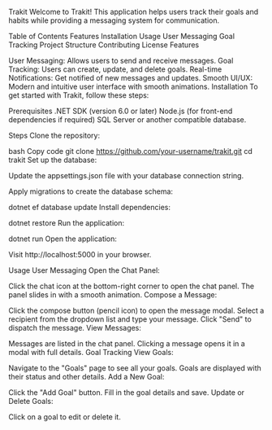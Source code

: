 Trakit
Welcome to Trakit! This application helps users track their goals and habits while providing a messaging system for communication.

Table of Contents
Features
Installation
Usage
User Messaging
Goal Tracking
Project Structure
Contributing
License
Features

User Messaging: Allows users to send and receive messages.
Goal Tracking: Users can create, update, and delete goals.
Real-time Notifications: Get notified of new messages and updates.
Smooth UI/UX: Modern and intuitive user interface with smooth animations.
Installation
To get started with Trakit, follow these steps:

Prerequisites
.NET SDK (version 6.0 or later)
Node.js (for front-end dependencies if required)
SQL Server or another compatible database.

Steps
Clone the repository:

bash
Copy code
git clone https://github.com/your-username/trakit.git
cd trakit
Set up the database:

Update the appsettings.json file with your database connection string.

Apply migrations to create the database schema:

dotnet ef database update
Install dependencies:

dotnet restore
Run the application:

dotnet run
Open the application:

Visit http://localhost:5000 in your browser.

Usage
User Messaging
Open the Chat Panel:

Click the chat icon at the bottom-right corner to open the chat panel.
The panel slides in with a smooth animation.
Compose a Message:

Click the compose button (pencil icon) to open the message modal.
Select a recipient from the dropdown list and type your message.
Click "Send" to dispatch the message.
View Messages:

Messages are listed in the chat panel. Clicking a message opens it in a modal with full details.
Goal Tracking
View Goals:

Navigate to the "Goals" page to see all your goals.
Goals are displayed with their status and other details.
Add a New Goal:

Click the "Add Goal" button.
Fill in the goal details and save.
Update or Delete Goals:

Click on a goal to edit or delete it.
